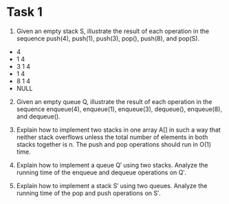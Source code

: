 # Task 1

1. Given an empty stack S, illustrate the result of each operation in the sequence push(4), push(1),
push(3), pop(), push(8), and pop(S).
- 4
- 1 4
- 3 1 4
- 1 4
- 8 1 4
- NULL

2. Given an empty queue Q, illustrate the result of each operation in the sequence enqueue(4),
enqueue(1), enqueue(3), dequeue(), enqueue(8), and dequeue().

3. Explain how to implement two stacks in one array A[] in such a way that neither stack overflows
unless the total number of elements in both stacks together is n. The push and pop operations
should run in O(1) time.

4. Explain how to implement a queue Q′ using two stacks. Analyze the running time of the enqueue
and dequeue operations on Q′.

5. Explain how to implement a stack S′ using two queues. Analyze the running time of the pop
and push operations on S′.
